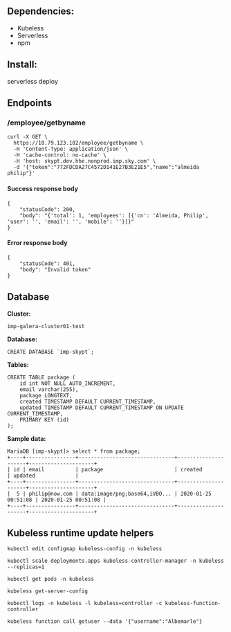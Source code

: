 ## Dependencies:
* Kubeless
* Serverless
* npm

## Install:
serverless deploy

## Endpoints

### /employee/getbyname
```
curl -X GET \
  https://10.79.123.102/employee/getbyname \
  -H 'Content-Type: application/json' \
  -H 'cache-control: no-cache' \
  -H 'host: skypt.dev.hhe.nonprod.imp.sky.com' \
  -d '{"token":"772FDCDA27C4572D141E27B3E21E5","name":"almeida philip"}'
```

#### Success response body
```
{
    "statusCode": 200,
    "body": "{'total': 1, 'employees': [{'cn': 'Almeida, Philip', 'user': '', 'email': '', 'mobile': ''}]}"
}
```
#### Error response body
```
{
    "statusCode": 401,
    "body": "Invalid token"
}
```

## Database
**Cluster:**
```
imp-galera-cluster01-test
```
**Database:**
```
CREATE DATABASE `imp-skypt`;
```
**Tables:** 
```
CREATE TABLE package (
    id int NOT NULL AUTO_INCREMENT,
    email varchar(255),
    package LONGTEXT,
    created TIMESTAMP DEFAULT CURRENT_TIMESTAMP,
    updated TIMESTAMP DEFAULT CURRENT_TIMESTAMP ON UPDATE CURRENT_TIMESTAMP,
    PRIMARY KEY (id)
);
```
**Sample data:**
```
MariaDB [imp-skypt]> select * from package;
+----+----------------+-------------------------------+---------------------+---------------------+
| id | email          | package                       | created             | updated             |
+----+----------------+-------------------------------+---------------------+---------------------+
|  5 | philip@now.com | data:image/png;base64,iVBO... | 2020-01-25 00:51:08 | 2020-01-25 00:51:08 |
+----+----------------+-------------------------------+---------------------+---------------------+
```

## Kubeless runtime update helpers
```
kubectl edit configmap kubeless-config -n kubeless
```
```
kubectl scale deployments.apps kubeless-controller-manager -n kubeless --replicas=1
```
```
kubectl get pods -n kubeless
```
```
kubeless get-server-config
```
```
kubectl logs -n kubeless -l kubeless=controller -c kubeless-function-controller
```
```
kubeless function call getuser --data '{"username":"Albemarle"}
```